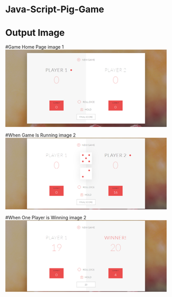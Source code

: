 # Java-Script-Pig-Game

# Output Image

#Game Home Page
image 1
![](output/gamepage.png)

#When Game Is Running
image 2
![](output/gamerunning.png)

#When One Player is Winning
image 2
![](output/gamewinner.png)
